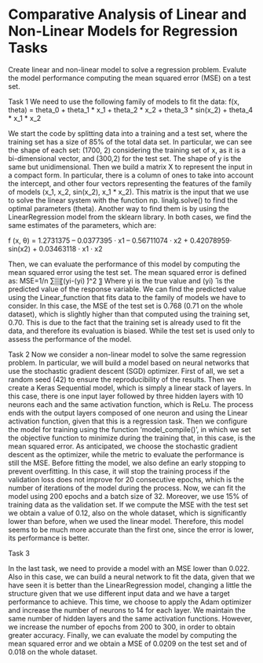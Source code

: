 # Comparative Analysis of Linear and Non-Linear Models for Regression Tasks
Create linear and non-linear model to solve a regression problem. Evalute the model performance computing the mean squared error (MSE) on a test set.

Task 1
We need to use the following family of models to fit the data: 
f(x, theta) = theta_0 + theta_1 * x_1 + theta_2 * x_2 + theta_3 * sin(x_2) + theta_4 * x_1 * x_2

We start the code by splitting data into a training and a test set, where the training set has a size of 85% of the total data set. In particular, we can see the shape of each set: (1700, 2) considering the training set of x, as it is a bi-dimensional vector, and (300,2) for the test set. The shape of y is the same but unidimensional. Then we build a matrix X to represent the input in a compact form. In particular, there is a column of ones to take into account the intercept, and other four vectors representing the features of the family of models (x_1, x_2, sin(x_2), x_1 * x_2). This matrix is the input that we use to solve the linear system with the function np. linalg.solve() to find the optimal parameters (theta). Another way to find them is by using the LinearRegression model from the sklearn library. In both cases, we find the same estimates of the parameters, which are:

f (x, θ) = 1.2731375 – 0.0377395 · x1 – 0.56711074 · x2 + 0.42078959· sin(x2) + 0.03463118 · x1 · x2

Then, we can evaluate the performance of this model by computing the mean squared error using the test set. 
The mean squared error is defined as:
MSE=1/n ∑▒〖(yi-(yi) ̂)^2 〗
Where yi is the true value and (yi) ̂ is the predicted value of the response variable. We can find the predicted value using the Linear_function that fits data to the family of models we have to consider.  In this case, the MSE of the test set is 0.768 (0.71 on the whole dataset), which is slightly higher than that computed using the training set, 0.70. This is due to the fact that the training set is already used to fit the data, and therefore its evaluation is biased. While the test set is used only to assess the performance of the model.



Task 2
Now we consider a non-linear model to solve the same regression problem. In particular, we will build a model based on neural networks that use the stochastic gradient descent (SGD) optimizer. First of all, we set a random seed (42) to ensure the reproducibility of the results. Then we create a Keras Sequential model, which is simply a linear stack of layers. In this case, there is one input layer followed by three hidden layers with 10 neurons each and the same activation function, which is ReLu. The process ends with the output layers composed of one neuron and using the Linear activation function, given that this is a regression task. Then we configure the model for training using the function ‘model_compile()’, in which we set the objective function to minimize during the training that, in this case, is the mean squared error. As anticipated, we choose the stochastic gradient descent as the optimizer, while the metric to evaluate the performance is still the MSE. Before fitting the model, we also define an early stopping to prevent overfitting. In this case, it will stop the training process if the validation loss does not improve for 20 consecutive epochs, which is the number of iterations of the model during the process. Now, we can fit the model using 200 epochs and a batch size of 32. Moreover, we use 15% of training data as the validation set.
If we compute the MSE with the test set we obtain a value of 0.12, also on the whole dataset, which is significantly lower than before, when we used the linear model. Therefore, this model seems to be much more accurate than the first one, since the error is lower, its performance is better.

Task 3

In the last task, we need to provide a model with an MSE lower than 0.022. Also in this case, we can build a neural network to fit the data, given that we have seen it is better than the LinearRegression model, changing a little the structure given that we use different input data and we have a target performance to achieve. This time, we choose to apply the Adam optimizer and increase the number of neurons to 14 for each layer. We maintain the same number of hidden layers and the same activation functions. However, we increase the number of epochs from 200 to 300, in order to obtain greater accuracy. Finally, we can evaluate the model by computing the mean squared error and we obtain a MSE of 0.0209 on the test set and of 0.018 on the whole dataset.
